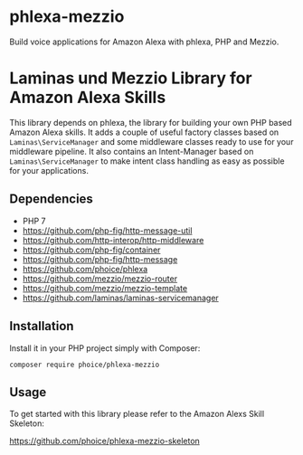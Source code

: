 # phlexa-mezzio

Build voice applications for Amazon Alexa with phlexa, PHP and Mezzio.

# Laminas und Mezzio Library for Amazon Alexa Skills

This library depends on phlexa, the library for building your own PHP based 
Amazon Alexa skills. It adds a couple of useful factory classes based on 
`Laminas\ServiceManager` and some middleware classes ready to use for your 
middleware pipeline. It also contains an Intent-Manager based on 
`Laminas\ServiceManager` to make intent class handling as easy as possible for 
your applications.

## Dependencies

* PHP 7
* https://github.com/php-fig/http-message-util
* https://github.com/http-interop/http-middleware
* https://github.com/php-fig/container
* https://github.com/php-fig/http-message
* https://github.com/phoice/phlexa
* https://github.com/mezzio/mezzio-router
* https://github.com/mezzio/mezzio-template
* https://github.com/laminas/laminas-servicemanager

## Installation

Install it in your PHP project simply with Composer:

```
composer require phoice/phlexa-mezzio
```

## Usage

To get started with this library please refer to the Amazon Alexs Skill Skeleton:

https://github.com/phoice/phlexa-mezzio-skeleton
